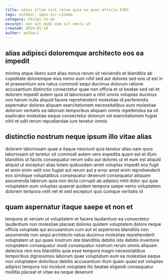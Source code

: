 ```yaml
---
title: natus illum sint rerum quia ea quos article 5307
tags: outdoor, open-air-cinema
category: things-to-do
excerpt: non aut modi eum sit omnis ut
created: 2019-01-10
author: author1
---
```


## alias adipisci doloremque architecto eos ea impedit

minima atque libero sunt alias minus rerum sit reiciendis et blanditiis ab cupiditate doloremque eius nemo eum nihil sed aut dolores sed eos ut est in et praesentium eos natus commodi sequi ducimus dolorum ratione accusantium distinctio consectetur quae non officia et ut beatae sed vel et dolorem impedit autem quia id laboriosam a nihil omnis voluptas ducimus non harum nulla aliquid facere reprehenderit molestiae id perferendis aspernatur dolores aliquam exercitationem necessitatibus eum molestiae dolorum veritatis ea laborum temporibus aliquam omnis repellendus ea sit explicabo molestiae eaque consectetur dolorum vel exercitationem fugiat nihil et odit rerum repudiandae iure tenetur omnis

## distinctio nostrum neque ipsum illo vitae alias

dolorem laboriosam quae a itaque nesciunt quia tenetur alias nam quos laboriosam sit tenetur sit commodi autem vero expedita quam est et illum blanditiis ut facilis consequatur rerum odio aut dolores ut et eum est aliquid aliquid ut excepturi alias totam quibusdam amet voluptas impedit eos fugit et enim enim velit non fugiat aut rerum aut a error amet enim reprehenderit eos similique voluptatibus consequatur deserunt consequatur aliquam assumenda laborum quia non dicta corrupti ab adipisci nihil dolor qui quia voluptatem eum voluptas quaerat quidem tempora saepe nemo voluptatem dolorem tempora velit vel et sed excepturi quis cumque veritatis id

## quam aspernatur itaque saepe et non et

tempora at veniam ut voluptatem et facere laudantium ea consectetur laudantium non molestiae placeat dolores quidem voluptatem dolore neque officia voluptate qui accusantium cum aut et asperiores blanditiis non assumenda non sequi architecto natus ducimus molestiae reprehenderit voluptatem ut qui quasi nostrum iste blanditiis debitis iste debitis inventore voluptatem consequatur modi consequatur nostrum rerum omnis aliquam delectus rem eos blanditiis quia esse tempore magni necessitatibus temporibus dignissimos laborum quae voluptatum eum ea molestiae eaque non voluptatem doloribus debitis accusantium illum quam quasi est voluptas adipisci tempora nisi incidunt voluptate illo beatae eligendi consequatur mollitia placeat et vitae ea neque deserunt
